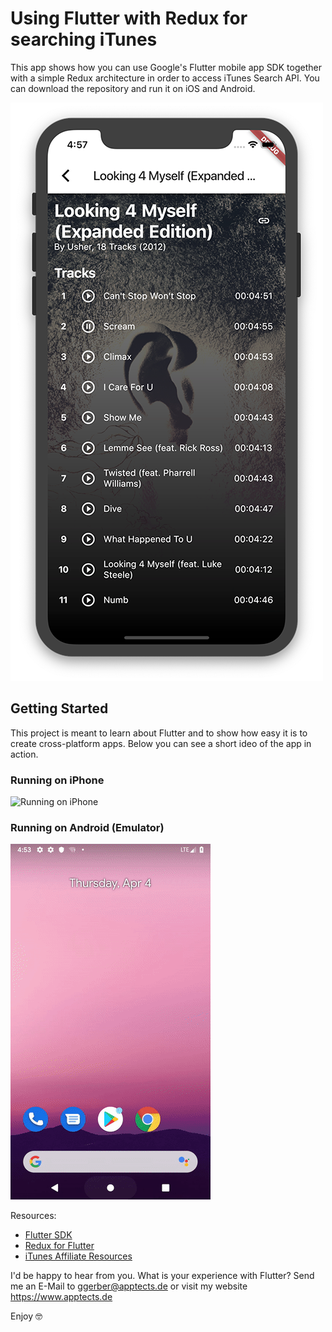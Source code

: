 # Using Flutter with Redux for searching iTunes

This app shows how you can use Google's Flutter mobile app SDK together with a simple Redux architecture in order to access iTunes Search API. You can download the repository and run it on iOS and Android.

![Running Flutter app on iPhone](/screenshots/screenshot1.png)

## Getting Started

This project is meant to learn about Flutter and to show how easy it is to create cross-platform apps. Below you can see a short ideo of the app in action.

### Running on iPhone
![Running on iPhone](/screenshots/demo.gif)

### Running on Android (Emulator)
![Running on Android](/screenshots/demo_android.gif)

Resources:
- [Flutter SDK](https://flutter.dev)
- [Redux for Flutter](https://pub.dartlang.org/packages/flutter_redux)
- [iTunes Affiliate Resources](https://affiliate.itunes.apple.com/resources/)

I'd be happy to hear from you. What is your experience with Flutter? Send me an E-Mail to ggerber@apptects.de or visit my website https://www.apptects.de

Enjoy 🤓
